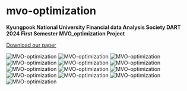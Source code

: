 # mvo-optimization
**Kyungpook National University Financial data Analysis Society DART**  
**2024 First Semester MVO_optimization Project**

[Download our paper](https://github.com/DART-KNU/mvo-optimization/blob/main/mvo_optimization_%EB%B0%9C%ED%91%9C%EC%9E%90%EB%A3%8C.pdf)


![MVO-optimization](https://github.com/DART-KNU/mvo-optimization/assets/73930331/decc07b7-e4e2-4f6e-a005-d7cb0b7f7a15)
![MVO-optimization](https://github.com/DART-KNU/mvo-optimization/assets/73930331/b5da65e6-4e03-4d66-936c-036747298f7d)
![MVO-optimization](https://github.com/DART-KNU/mvo-optimization/assets/73930331/9fdd592f-64c3-488e-b9df-2af4aaea32c2)
![MVO-optimization](https://github.com/DART-KNU/mvo-optimization/assets/73930331/51c15c57-ec9f-449e-85ba-ac82cddb7144)
![MVO-optimization](https://github.com/DART-KNU/mvo-optimization/assets/73930331/add8baa1-1eaa-46e5-b65f-0ce34507c89a)
![MVO-optimization](https://github.com/DART-KNU/mvo-optimization/assets/73930331/e417e59f-071e-4722-882e-cea5e7c0e4f2)
![MVO-optimization](https://github.com/DART-KNU/mvo-optimization/assets/73930331/64791361-c2e8-45a0-a026-ca1a2b0057ce)
![MVO-optimization](https://github.com/DART-KNU/mvo-optimization/assets/73930331/5f49dfa0-454c-429f-acd8-aba458f562a7)
![MVO-optimization](https://github.com/DART-KNU/mvo-optimization/assets/73930331/4d10eb0e-fd89-4c20-a67d-ea40b1200958)
![MVO-optimization](https://github.com/DART-KNU/mvo-optimization/assets/73930331/632363fe-3e0c-46b7-9131-6dfc6ed8179e)
![MVO-optimization](https://github.com/DART-KNU/mvo-optimization/assets/73930331/0fc48e38-9617-49fc-a28f-9714b6bc69d2)
![MVO-optimization](https://github.com/DART-KNU/mvo-optimization/assets/73930331/832f90c2-705f-4836-bb18-4d7c398d0bd5)
![MVO-optimization](https://github.com/DART-KNU/mvo-optimization/assets/73930331/16d0a632-223d-479f-acf9-77bf4b2fc895)

